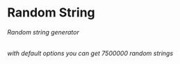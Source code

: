 # Random String
###### Random string generator
###### with default options you can get 7500000 random strings

